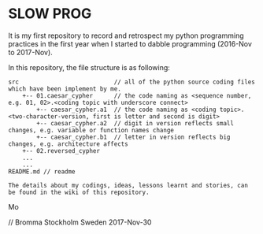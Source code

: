 # SLOW PROG
It is my first repository to record and retrospect my python programming practices in the first year when I started to dabble programming (2016-Nov to 2017-Nov).

In this repository, the file structure is as following:
```
src                           // all of the python source coding files which have been implement by me.
    +-- 01.caesar_cypher      // the code naming as <sequence number, e.g. 01, 02>.<coding topic with underscore connect>
        +-- caesar_cypher.a1  // the code naming as <coding topic>.<two-character-version, first is letter and second is digit>
        +-- caesar_cypher.a2  // digit in version reflects small changes, e.g. variable or function names change
        +-- caesar_cypher.b1  // letter in version reflects big changes, e.g. architecture affects
    +-- 02.reversed_cypher
    ...
    ...
README.md // readme

The details about my codings, ideas, lessons learnt and stories, can be found in the wiki of this repository.
```

Mo

// Bromma Stockholm Sweden 2017-Nov-30
